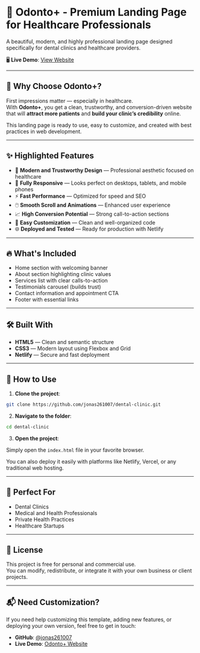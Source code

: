# 🦷 Odonto+ - Premium Landing Page for Healthcare Professionals

A beautiful, modern, and highly professional landing page designed specifically for dental clinics and healthcare providers.

🖥️ **Live Demo**: [View Website](https://odont0.netlify.app/)

---

## 💬 Why Choose Odonto+?

First impressions matter — especially in healthcare.  
With **Odonto+**, you get a clean, trustworthy, and conversion-driven website that will **attract more patients** and **build your clinic’s credibility** online.

This landing page is ready to use, easy to customize, and created with best practices in web development.

---

## ✨ Highlighted Features

- 🎨 **Modern and Trustworthy Design** — Professional aesthetic focused on healthcare
- 📱 **Fully Responsive** — Looks perfect on desktops, tablets, and mobile phones
- ⚡ **Fast Performance** — Optimized for speed and SEO
- 🖱️ **Smooth Scroll and Animations** — Enhanced user experience
- 📈 **High Conversion Potential** — Strong call-to-action sections
- 🔧 **Easy Customization** — Clean and well-organized code
- 🌐 **Deployed and Tested** — Ready for production with Netlify

---

## 🔥 What's Included

- Home section with welcoming banner
- About section highlighting clinic values
- Services list with clear calls-to-action
- Testimonials carousel (builds trust)
- Contact information and appointment CTA
- Footer with essential links

---

## 🛠️ Built With

- **HTML5** — Clean and semantic structure
- **CSS3** — Modern layout using Flexbox and Grid
- **Netlify** — Secure and fast deployment

---

## 🚀 How to Use

1. **Clone the project**:

```bash
git clone https://github.com/jonas261007/dental-clinic.git
```

2. **Navigate to the folder**:

```bash
cd dental-clinic
```

3. **Open the project**:

Simply open the `index.html` file in your favorite browser.

You can also deploy it easily with platforms like Netlify, Vercel, or any traditional web hosting.

---

## 🎯 Perfect For

- Dental Clinics
- Medical and Health Professionals
- Private Health Practices
- Healthcare Startups

---

## 📄 License

This project is free for personal and commercial use.  
You can modify, redistribute, or integrate it with your own business or client projects.

---

## 📬 Need Customization?

If you need help customizing this template, adding new features, or deploying your own version, feel free to get in touch:

- **GitHub**: [@jonas261007](https://github.com/jonas261007)
- **Live Demo**: [Odonto+ Website](https://odont0.netlify.app/)
